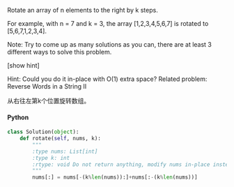 Rotate an array of n elements to the right by k steps.

For example, with n = 7 and k = 3, the array [1,2,3,4,5,6,7] is rotated to [5,6,7,1,2,3,4].

Note:
Try to come up as many solutions as you can, there are at least 3 different ways to solve this problem.

[show hint]

Hint:
Could you do it in-place with O(1) extra space?
Related problem: Reverse Words in a String II

从右往左第k个位置旋转数组。

#### Python

```python
class Solution(object):
    def rotate(self, nums, k):
        """
        :type nums: List[int]
        :type k: int
        :rtype: void Do not return anything, modify nums in-place instead.
        """
        nums[:] = nums[-(k%len(nums)):]+nums[:-(k%len(nums))]
```
